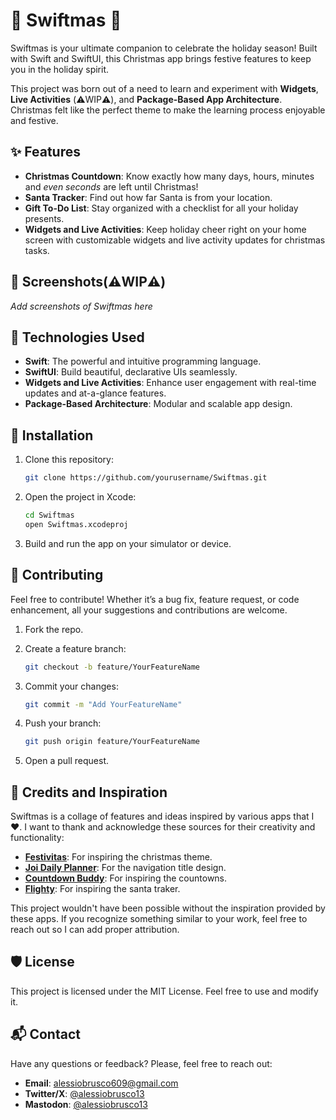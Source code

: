 # 🎅 Swiftmas 🎄

Swiftmas is your ultimate companion to celebrate the holiday season! Built with Swift and SwiftUI, this Christmas app brings festive features to keep you in the holiday spirit.

This project was born out of a need to learn and experiment with **Widgets**, **Live Activities** (⚠️WIP⚠️), and **Package-Based App Architecture**. Christmas felt like the perfect theme to make the learning process enjoyable and festive.

## ✨ Features

- **Christmas Countdown**: Know exactly how many days, hours, minutes and *even seconds* are left until Christmas!
- **Santa Tracker**: Find out how far Santa is from your location.
- **Gift To-Do List**: Stay organized with a checklist for all your holiday presents.
- **Widgets and Live Activities**: Keep holiday cheer right on your home screen with customizable widgets and live activity updates for christmas tasks.

## 📸 Screenshots(⚠️WIP⚠️)
_Add screenshots of Swiftmas here_

## 🔧 Technologies Used 

- **Swift**: The powerful and intuitive programming language.
- **SwiftUI**: Build beautiful, declarative UIs seamlessly.
- **Widgets and Live Activities**: Enhance user engagement with real-time updates and at-a-glance features.
- **Package-Based Architecture**: Modular and scalable app design.

## 🚀 Installation

1.	Clone this repository:
     ```bash
     git clone https://github.com/yourusername/Swiftmas.git
     ```
   
2.	Open the project in Xcode:
     ```bash
     cd Swiftmas
     open Swiftmas.xcodeproj
     ```

3.	Build and run the app on your simulator or device.

## 🌟 Contributing

Feel free to contribute! Whether it’s a bug fix, feature request, or code enhancement, all your suggestions and contributions are welcome.

1. Fork the repo.

2. Create a feature branch:
   ```bash
   git checkout -b feature/YourFeatureName
   ```

3. Commit your changes:
   ```bash
   git commit -m "Add YourFeatureName"
   ```

4. Push your branch:
   ```bash
   git push origin feature/YourFeatureName
   ```

5. Open a pull request.

## 🌟 Credits and Inspiration

Swiftmas is a collage of features and ideas inspired by various apps that I ❤️. I want to thank and acknowledge these sources for their creativity and functionality:

- **[Festivitas](https://festivitas.app/)**: For inspiring the christmas theme.
- **[Joi Daily Planner](https://apps.apple.com/it/app/joi-daily-planner/id6736852235?l=en-GB)**: For the navigation title design.
- **[Countdown Buddy](https://apps.apple.com/it/app/countdown-buddy/id1534850579?l=en-GB)**: For inspiring the countowns.
- **[Flighty](https://apps.apple.com/it/app/flighty-live-flight-tracker/id1358823008?l=en-GB)**: For inspiring the santa traker.

This project wouldn't have been possible without the inspiration provided by these apps. If you recognize something similar to your work, feel free to reach out so I can add proper attribution.

## 🛡️ License

This project is licensed under the MIT License. Feel free to use and modify it.

## 📬 Contact

Have any questions or feedback? Please, feel free to reach out:
- **Email**: alessiobrusco609@gmail.com
- **Twitter/X**: [@alessiobrusco13](https://twitter.com/alessiobrusco13)
- **Mastodon**: [@alessiobrusco13](https://mastodon.social/@alessiobrusco13)
